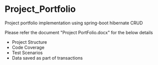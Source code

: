 # Project_Portfolio

Project portfolio implementation using spring-boot hibernate CRUD

Please refer the document "Project PortFolio.docx" for the below details

*  Project Structure
*  Code Coverage
*  Test Scenarios
*  Data saved as part of transactions
 
